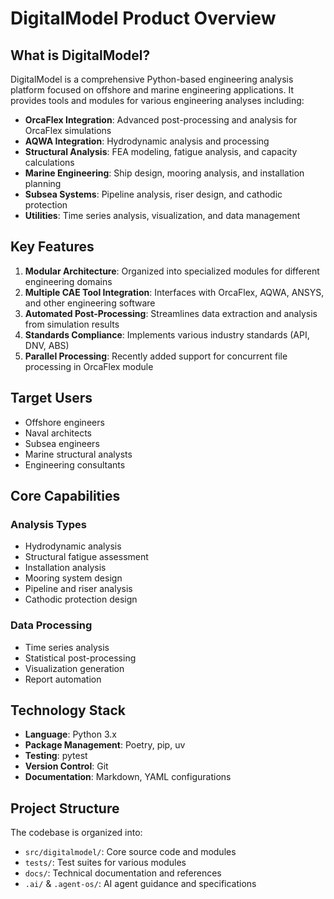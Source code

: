 # DigitalModel Product Overview

## What is DigitalModel?

DigitalModel is a comprehensive Python-based engineering analysis platform focused on offshore and marine engineering applications. It provides tools and modules for various engineering analyses including:

- **OrcaFlex Integration**: Advanced post-processing and analysis for OrcaFlex simulations
- **AQWA Integration**: Hydrodynamic analysis and processing
- **Structural Analysis**: FEA modeling, fatigue analysis, and capacity calculations
- **Marine Engineering**: Ship design, mooring analysis, and installation planning
- **Subsea Systems**: Pipeline analysis, riser design, and cathodic protection
- **Utilities**: Time series analysis, visualization, and data management

## Key Features

1. **Modular Architecture**: Organized into specialized modules for different engineering domains
2. **Multiple CAE Tool Integration**: Interfaces with OrcaFlex, AQWA, ANSYS, and other engineering software
3. **Automated Post-Processing**: Streamlines data extraction and analysis from simulation results
4. **Standards Compliance**: Implements various industry standards (API, DNV, ABS)
5. **Parallel Processing**: Recently added support for concurrent file processing in OrcaFlex module

## Target Users

- Offshore engineers
- Naval architects
- Subsea engineers
- Marine structural analysts
- Engineering consultants

## Core Capabilities

### Analysis Types
- Hydrodynamic analysis
- Structural fatigue assessment
- Installation analysis
- Mooring system design
- Pipeline and riser analysis
- Cathodic protection design

### Data Processing
- Time series analysis
- Statistical post-processing
- Visualization generation
- Report automation

## Technology Stack

- **Language**: Python 3.x
- **Package Management**: Poetry, pip, uv
- **Testing**: pytest
- **Version Control**: Git
- **Documentation**: Markdown, YAML configurations

## Project Structure

The codebase is organized into:
- `src/digitalmodel/`: Core source code and modules
- `tests/`: Test suites for various modules
- `docs/`: Technical documentation and references
- `.ai/` & `.agent-os/`: AI agent guidance and specifications